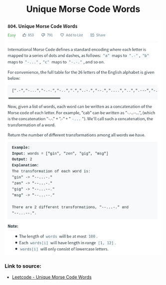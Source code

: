 <h1 align="center">Unique Morse Code Words</h1>

![alt text](https://github.com/matthew01lokiet/Algorithmic-exercises/blob/main/z_description_images/Strings/unique_morse_code_words.png?raw=true)

### Link to source: 
- <a href="https://leetcode.com/problems/unique-morse-code-words/">Leetcode - Unique Morse Code Words</a>
